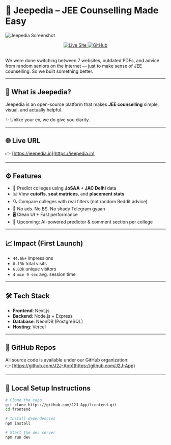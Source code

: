 # 🚀 Jeepedia – JEE Counselling Made Easy

![Jeepedia Screenshot](https://res.cloudinary.com/dqvwf3z2c/image/upload/v1750174048/image1_k9hyeb.jpg)
<br>

<div align="center">

  <a href="https://jeepedia.in">
    <img src="https://img.shields.io/badge/Live%20Demo-jeepedia.in-blue?style=flat-square" alt="Live Site" />
  </a>
  <a href="https://github.com/J2J-App">
    <img src="https://img.shields.io/badge/GitHub-J2J--App-%23121011?style=flat-square&logo=github" alt="GitHub" />
  </a>

</div>
<br>

We were done switching between 7 websites, outdated PDFs, and advice from random seniors on the internet — just to make sense of JEE counselling.
So we built something better.

---

## 🧠 What is Jeepedia?

Jeepedia is an open-source platform that makes **JEE counselling** simple, visual, and actually helpful.

✨ Unlike your ex, we do give you clarity.

---

## 🌐 Live URL

👉 [https://jeepedia.in](https://jeepedia.in)

---

## ⚙️ Features

- 🎯 Predict colleges using **JoSAA + JAC Delhi** data  
- 📊 View **cutoffs**, **seat matrices**, and **placement stats**  
- 🔍 Compare colleges with real filters (not random Reddit advice)  
- 🧼 No ads. No BS. No shady Telegram gyaan  
- 🖥️ Clean UI + Fast performance  
- 🔮 Upcoming: AI-powered predictor & comment section per college

---

## 📈 Impact (First Launch)

- `44.6k+` impressions  
- `8.13k` total visits  
- `6.03k` unique visitors  
- `4 min 9 sec` avg. session time  

---

## 🛠️ Tech Stack

- **Frontend**: Next.js  
- **Backend**: Node.js + Express  
- **Database**: NeonDB (PostgreSQL)  
- **Hosting**: Vercel  

---

## 📂 GitHub Repos

All source code is available under our GitHub organization:  
👉 [https://github.com/J2J-App](https://github.com/J2J-App)

---

## 🧪 Local Setup Instructions

```bash
# Clone the repo
git clone https://github.com/J2J-App/frontend.git
cd frontend

# Install dependencies
npm install

# Start the dev server
npm run dev
```
